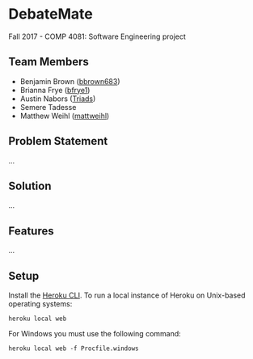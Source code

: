 # DebateMate
Fall 2017 - COMP 4081: Software Engineering project

## Team Members
* Benjamin Brown ([bbrown683](https://github.com/bbrown683))
* Brianna Frye ([bfrye1](https://github.com/bfrye1))
* Austin Nabors ([Triads](https://github.com/Triads))
* Semere Tadesse
* Matthew Weihl ([mattweihl](https://github.com/mattweihl/))


## Problem Statement
...

## Solution
...

## Features
...


## Setup
Install the [Heroku CLI](https://devcenter.heroku.com/articles/heroku-cli). To run a local instance of Heroku on Unix-based operating systems:
```
heroku local web
```
For Windows you must use the following command:
```
heroku local web -f Procfile.windows
```